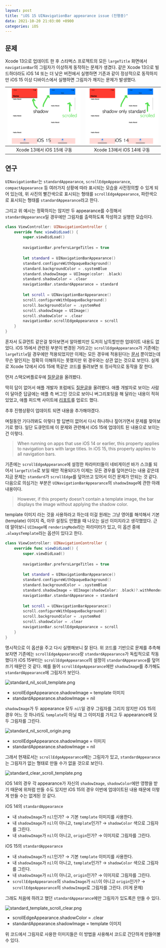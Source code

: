 ```yaml
---
layout: post
title: "iOS 15 UINavigationBar appearance issue (진행중)"
data: 2021-10-20 21:03:00 +0900
categories: iOS
---
```


## 문제

Xcode 13으로 업데이트 한 후 스타벅스 프로젝트의 모든 `largeTitle` 화면에서 `navigationBar`의 그림자가 이상하게 동작하는 문제가 생겼다. 같은 Xcode 13으로 빌드하더라도 iOS 14 또는 더 낮은 버전에서 실행하면 기존과 같이 정상적으로 동작하지만 iOS 15 이상 디바이스에서 실행하면 그림자가 깨지는 문제가 발생했다.

|![when iOS 15.png](/assets/iOS/when_iOS_15.png) | ![when iOS 14.png](/assets/iOS/when_iOS_14.png)|
|:---:|:---:|
|Xcode 13에서 iOS 15에 구동 | Xcode 13에서 iOS 14에 구동|

## 연구

`UINavigationBar`는 `standardAppearance`, `scrollEdgeAppearance`, `compactAppearance` 등 여러가지 상황에 따라 표시되는 모습을 사전정의할 수 있게 되어 있는데, 위 사진의 빨간색으로 표시되는 형태를 `scrollEdgeAppearance`, 파란색으로 표시되는 형태를 `standardAppearance`라고 한다.

그리고 위 예시는 정확하지는 않지만 두 appearance를 수정해서 `standardAppearance`일 경우에만 그림자를 출력하도록 작성하고 실행한 모습이다.

```swift
class ViewController: UINavigationController {
	override func viewDidLoad() {
		super.viewDidLoad()
		
		navigationBar.prefersLargeTitles = true
		
		let standard = UINavigationBarAppearance()
		standard.configureWithOpaqueBackground()
		standard.backgroundColor = .systemBlue
		standard.shadowImage = UIImage(color: .black)
		standard.shadowColor = .clear
		navigationBar.standardAppearance = standard
		
		let scroll = UINavigationBarAppearance()
		scroll.configureWithOpaqueBackground()
		scroll.backgroundColor = .systemRed
		scroll.shadowImage = UIImage()
		scroll.shadowColor = .clear
		navigationBar.scrollEdgeAppearance = scroll
	}
}
```

혼자서 도큐먼트 같은걸 찾아보면서 알아봤지만 도저히 납득할만한 업데이트 내용도 없었다. iOS 15에서 관련된 부분이 변경된 거라고는 `scrollEdgeAppearance`가 기존에는 `largeTitle`일 경우에만 적용되었지만 이제는 모든 경우에 적용된다는 [문서](https://developer.apple.com/documentation/uikit/uinavigationbar/3198027-scrolledgeappearance?language=objc) 뿐이었는데 무슨 말인지는 정확히 이해하지는 못했지만 위 경우와는 상관 없는 것으로 보인다. 실제로 Xcode 12에서 iOS 15에 똑같은 코드를 돌려보면 또 정사적으로 동작을 잘 한다.

먼저 스택오버플로우에 [질문글](https://stackoverflow.com/questions/69572120/how-to-make-separated-shadow-appearance-for-uinavigationbar-in-xcode-13-ios-15)을 올려봤다.

딱히 답이 없어서 애플 개발자 포럼에도 [질문글](https://developer.apple.com/forums/thread/692339)을 올려봤다. 애플 개발자로 보이는 사람이 달아준 답글에는 애플 측 버그인 것으로 보이니 버그리포팅을 해 달라는 내용이 적혀있었고, 애플 피드백 사이트에 [리포트](https://feedbackassistant.apple.com/feedback/9705096)를 업로드 했다.

추후 진행상황이 업데이트 되면 내용을 추가해야겠다.

며칠동안 기다려봐도 이렇다 할 답변이 없어서 다시 하나하나 짚어가면서 문제를 찾아보기로 했다. 일단 도큐먼트에 이 문제와 관련해서 iOS 15에 업데이트 된 내용으로 보이는 건 이렇다.

> When running on apps that use iOS 14 or earlier, this property applies to navigation bars with large titles. In iOS 15, this property applies to all navigation bars.
> 

기존에는 `scrollEdgeAppearance`에 설정한 파라미터들이 네비게이션 바가 스크롤 되어서 `largeTitle`로 보일 때만 적용되다가 이제는 모든 경우를 덮어쓴다는 내용 같은데 지금 문제는 `standard`가 `scrollEdge`를 덮어쓰고 있어서 이건 문제가 안되는 것 같다. 다음으로 의심가는 부분은 `UINavigationBarAppearance`의 `shadowImage`에 관한 아래 내용이다.

> However, if this property doesn't contain a template image, the bar displays the image without applying the shadow color.
> 

template 이미지 라는 것을 사용하라고 하는데 이걸 원래는 그냥 영어를 해석해서 기본(template) 이미지 즉, 아무 설정도 안했을 때 나오는 실선 이미지라고 생각했었다. 근데 알아보니 `UIImage`에 `renderingMode`라는 파라미터가 있고, 이 옵션 중에 `.alwaysTemplate`라는 옵션이 있다고 한다.

```swift
class ViewController: UINavigationController {
	override func viewDidLoad() {
		super.viewDidLoad()
		
		navigationBar.prefersLargeTitles = true
		
		let standard = UINavigationBarAppearance()
		standard.configureWithOpaqueBackground()
		standard.backgroundColor = .systemBlue
		standard.shadowImage = UIImage(shadowColor: .black)?.withRenderingMode(.alwaysTemplate)
		navigationBar.standardAppearance = standard
		
		let scroll = UINavigationBarAppearance()
		scroll.configureWithOpaqueBackground()
		scroll.backgroundColor = .systemRed
		scroll.shadowColor = .clear
		navigationBar.scrollEdgeAppearance = scroll
	}
}
```

명시적으로 이 옵션을 주고 다시 실행해보니 잘 된다. 위 코드를 기반으로 문제를 추측해보자면 기존에는 `scrollEdgeAppearance`랑 `standardAppearance`가 독립적으로 작동했다가 iOS 15부터는 `scrollEdgeAppearance`의 설정이 `standardAppearance`를 덮어쓰기 때문인 것 같다. 예를 들어 `scrollEdgeAppearance`에만 `shadowImage`를 추가해도 `standardAppearance`에 그림자가 보인다.

![standard_nil_scoll_template.png](/asset/iOS/standard_nil_scoll_template.png)

- scrollEdgeAppearance.shadowImage = template 이미지
- standardAppearance.shadowImage = nil

`shadowImage`가 두 appearance 모두 `nil`일 경우 그림자를 그리지 않지만 iOS 15의 경우 어느 것 하나라도 `template`이 아닐 때 그 이미지를 가지고 두 appearance에 모두 그림자를 그린다. 

![standard_nil_scroll_origin.png](/asset/iOS/standard_nil_scroll_origin.png)

- scrollEdgeAppearance.shadowImage = 이미지
- standardAppearance.shadowImage = nil

그래서 현재로서는 `scrollEdgeAppearance`에는 그림자가 있고, `standardAppearance`는 그림자가 없는 형태로 만들 수가 없을 것으로 보인다.

![standard_clear_scroll_template.png](/asset/iOS/standard_clear_scroll_template.png)

iOS 14의 경우 각 appearance가 자신의 `shadowImage`, `shadowColor`에만 영향을 받기 때문에 위처럼 만들 수도 있지만 iOS 15의 경우 이번에 업데이트된 내용 때문에 이렇게 만들 수는 없게된 것 같다.

iOS 14의 `standardAppearance`

- 내 `shadowImage`가 `nil`인가? → 기본 `template` 이미지를 사용한다.
- 내 `shadowImage`가 `nil`이 아니고, `template`인가? → `shadowColor` 색으로 그림자를 그린다.
- 내 `shadowImage`가 `nil`이 아니고, `origin`인가? → 이미지로 그림자를 그린다.

iOS 15의 `standardAppearance`

- 내 `shadowImage`가 `nil`인가? → 기본 `template` 이미지를 사용한다.
- 내 `shadowImage`가 `nil`이 아니고, `template`인가? → `shadowColor` 색으로 그림자를 그린다.
- 내 `shadowImage`가 `nil`이 아니고, `origin`인가? → 이미지로 그림자를 그린다.
- `scrollEdgeAppearance`의 `shadowImage`가 `nil`이 아니고 `origin`인가? → `scrollEdgeAppearance`의 `shadowImage`로 그림자를 그린다. (이게 문제)

그래도 처음에 하려고 했던 `standardAppearance`에만 그림자가 있도록은 만들 수 있다.

![standard_template_scroll_clear.png](/asset/iOS/standard_template_scroll_clear.png)

- scrollEdgeAppearance.shadowColor = .clear
- standardAppearance.shadowImage = template 이미지

위 코드에서 그림자로 사용한 이미지들은 이 방법을 사용해서 코드로 간단하게 만들어볼 수 있다.
